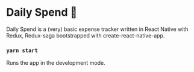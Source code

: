 # Daily Spend 💸

Daily Spend is a (very) basic expense tracker written in React Native with Redux, Redux-saga bootstrapped with create-react-native-app.

### `yarn start`

Runs the app in the development mode.<br />
